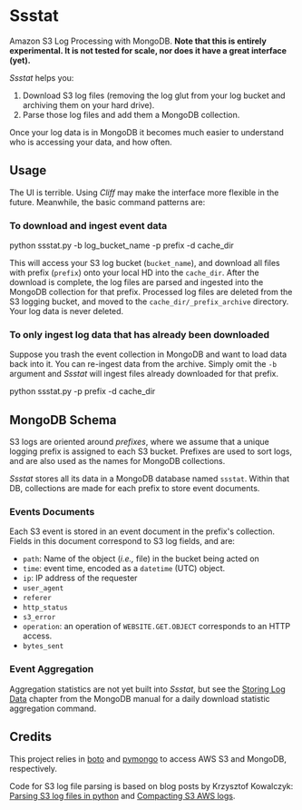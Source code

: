 # Ssstat

Amazon S3 Log Processing with MongoDB. **Note that this is entirely experimental. It is not tested for scale, nor does it have a great interface (yet).**

*Ssstat* helps you:

1. Download S3 log files (removing the log glut from your log bucket and archiving them on your hard drive).
2. Parse those log files and add them a MongoDB collection.

Once your log data is in MongoDB it becomes much easier to understand who is accessing your data, and how often.

## Usage

The UI is terrible.
Using *Cliff* may make the interface more flexible in the future.
Meanwhile, the basic command patterns are:

### To download and ingest event data

  python ssstat.py -b log_bucket_name -p prefix -d cache_dir

This will access your S3 log bucket (`bucket_name`), and download all files with prefix (`prefix`) onto your local HD into the `cache_dir`. After the download is complete, the log files are parsed and ingested into the MongoDB collection for that prefix. Processed log files are deleted from the S3 logging bucket, and moved to the `cache_dir/_prefix_archive` directory. Your log data is never deleted.

### To only ingest log data that has already been downloaded

Suppose you trash the event collection in MongoDB and want to load data back into it. You can re-ingest data from the archive. Simply omit the `-b` argument and *Ssstat* will ingest files already downloaded for that prefix.

  python ssstat.py -p prefix -d cache_dir

## MongoDB Schema

S3 logs are oriented around *prefixes*, where we assume that a unique logging prefix is assigned to each S3 bucket. Prefixes are used to sort logs, and are also used as the names for MongoDB collections.

*Ssstat* stores all its data in a MongoDB database named `ssstat`.
Within that DB, collections are made for each prefix to store event documents.

### Events Documents

Each S3 event is stored in an event document in the prefix's collection.
Fields in this document correspond to S3 log fields, and are:

- `path`: Name of the object (*i.e.,* file) in the bucket being acted on
- `time`: event time, encoded as a `datetime` (UTC) object.
- `ip`: IP address of the requester
- `user_agent`
- `referer`
- `http_status`
- `s3_error`
- `operation`: an operation of `WEBSITE.GET.OBJECT` corresponds to an HTTP access.
- `bytes_sent`

### Event Aggregation

Aggregation statistics are not yet built into *Ssstat*, but see the [Storing Log Data](http://docs.mongodb.org/manual/use-cases/storing-log-data/#counting-requests-by-day-and-page) chapter from the MongoDB manual for a daily download statistic aggregation command.

## Credits

This project relies in [boto][] and [pymongo][] to access AWS S3 and MongoDB, respectively.

Code for S3 log file parsing is based on blog posts by Krzysztof Kowalczyk: [Parsing S3 log files in python](http://blog.kowalczyk.info/article/Parsing-s3-log-files-in-python.html) and [Compacting S3 AWS logs](http://blog.kowalczyk.info/article/Compacting-s3-aws-logs.html).

[boto]: http://docs.pythonboto.org/
[pymongo]: http://api.mongodb.org/python/current/
